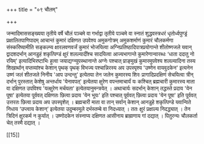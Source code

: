 +++
title = "०९ चौलम्"

+++

जन्मादिमाससङ्ख्यया तृतीये वर्षे चौलं पञ्चमे वा गर्भाद्वा तृतीये पञ्चमे वा स्नातं शुद्धवस्त्रधरं धृतोर्ध्वपुण्ड्रं प्रक्षालितपाणिपादम् आचान्तं कुमारं दक्षिणत उपवेश्य अमुकगोत्रम् अमुकशर्माणं कुमारं चौलकर्मणा संस्करिष्यामीति सङ्कल्प्य क्षारलवणवर्जं कुमारं भोजयित्वा अग्निप्रतिष्ठादिपात्रप्रयोगान्ते शीतोष्णजले यवान् द्वादशदर्भान् आनडुहं शकृत्पिण्डं क्षुरं शलल्यादींश्च सादयित्वा आज्यभागान्ते कुमारेणान्वारब्धः ‘धाता ददातु नो रयिम्' इत्यादिभिरष्टाभिः हुत्वा जयाद्यग्न्युपस्थानान्ते अग्नेः पश्चात् प्राङ्मुखं कुमारमुपवेश्य शलल्यादिना तस्य शिखार्थान् वप्तव्यांश्च केशान् पृथक् पृथक् विभज्य पश्चान्निरस्य अप उपस्पृश्य 'उष्णेन वायवुदकेन' इत्यनेन उष्णं जलं शीतजले निनीय 'आप उन्दन्तु' इत्येतया तेन जलेन कुमारस्य शिरः प्रागादिप्रदक्षिणं सेचयित्वा त्रीन् दर्भान् पुरस्तात् केशेषु अन्तर्धाय 'येनावपत्' इत्येतया क्षुरेण वपन्तमाचार्यं यः कश्चित् ब्रह्मचारी कुमारस्य माता वा दक्षिणत उपविश्य 'यत्क्षुरेण मर्चयता' इत्येतयानुमन्त्रयेत् । अथाचार्यः सदर्भान् केशान् तद्धस्ते प्रदाय 'येन पूषा' इत्येतया पूर्ववत् दक्षिणतः छित्वा प्रदाय 'येन भूयः' इति पश्चात् पूर्ववत् छित्वा प्रदाय 'येन पूषा' इति पूर्ववत् उत्तरतः छित्वा प्रदाय अप उपस्पृशेत् । ब्रह्मचारी माता वा तान् सर्वान् केशान् आनडुहे शकृत्पिण्डे यवान्विते निधाय ‘उप्त्वाय केशान्’ इत्येतया उदुम्बरमूले दर्भस्तम्बे वा निदध्यात् । ततः क्षुरं प्रक्षाल्य निदद्ध्यात् । तेन त्रिदिनं क्षुरकर्म न कुर्यात् । उष्णोदकेन संस्नाप्य दक्षिणत आसीनाय ब्राह्मणाय गां दद्यात् । पितुरन्यः चौलकर्ता चेत् तस्मै दद्यात् ।

[[15]]
